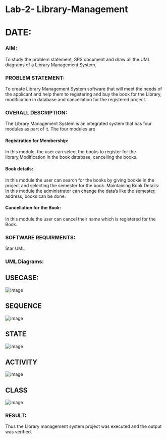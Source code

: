 # Lab-2- Library-Management
# DATE:
### AIM:
To study the problem statement, SRS document and draw all the UML diagrams of a Library Management System.
### PROBLEM STATEMENT:
To create Library Management System software that will meet the needs of the applicant
and help them to registering and buy the book for the Library, modification in database and
cancellation for the registered project.
### OVERALL DESCRIPTION:
The Library Management System is an integrated system that has four modules as part of
it. The four modules are
#### Registration for Membership:
In this module, the user can select the books to register for the library,Modification in the book
database, cancelling the books.
#### Book details:
In this module the user can search for the books by giving bookie in the project and selecting
the semester for the book.
Maintaining Book Details:
In this module the administrator can change the data’s like the semester, address, books can be
done.
#### Cancellation for the Book:
In this module the user can cancel their name which is registered for the Book.
### SOFTWARE REQUIRMENTS:
Star UML
### UML Diagrams:
## USECASE:
![image](https://github.com/SubashiniSenniappan/Library-Management/assets/119404951/73dbb97c-1f4f-48cb-9eef-1bb01e4797f7)
## SEQUENCE
![image](https://github.com/SubashiniSenniappan/Library-Management/assets/119404951/68affb59-9dcb-4b15-82a1-73f6da6de4c7)
## STATE
![image](https://github.com/SubashiniSenniappan/Library-Management/assets/119404951/bf1a1717-3a11-48a9-aa46-be5b062823da)
## ACTIVITY
![image](https://github.com/SubashiniSenniappan/Library-Management/assets/119404951/a6c99314-7389-459b-b83a-570d56c2443c)
## CLASS
![image](https://github.com/SubashiniSenniappan/Library-Management/assets/119404951/d42283b6-9dad-472f-a7ba-04868b2a4bb4)








### RESULT:
Thus the Library management system project was executed and the output was verified.
